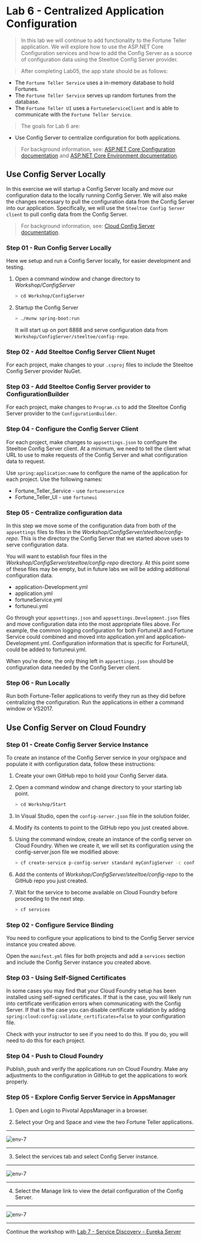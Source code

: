 # Lab 6 - Centralized Application Configuration

>In this lab we will continue to add functionality to the Fortune Teller application. We will explore how to use the ASP.NET Core Configuration services and how to add the Config Server as a source of configuration data using the Steeltoe Config Server provider.

>After completing Lab05, the app state should be as follows:

* The `Fortune Teller Service` uses a in-memory database to hold Fortunes.
* The `Fortune Teller Service` serves up random fortunes from the database.
* The `Fortune Teller UI` uses a `FortuneServiceClient` and is able to communicate with the `Fortune Teller Service`.

>The goals for Lab 6 are:

* Use Config Server to centralize configuration for both applications.

>For background information, see: [ASP.NET Core Configuration documentation](https://docs.microsoft.com/en-us/aspnet/core/fundamentals/configuration) and [ASP.NET Core Environment documentation](https://docs.microsoft.com/en-us/aspnet/core/fundamentals/environments).

## Use Config Server Locally

In this exercise we will startup a Config Server locally and move our configuration data to the locally running Config Server. We will also make the changes necessary to pull the configuration data from the Config Server into our application. Specifically, we will use the `Steeltoe Config Server client` to pull config data from the Config Server.

>For background information, see: [Cloud Config Server documentation](https://projects.spring.io/spring-cloud/).

### Step 01 - Run Config Server Locally

Here we setup and run a Config Server locally, for easier development and testing.

1. Open a command window and change directory to _Workshop/ConfigServer_

   ```bash
   > cd Workshop/ConfigServer
   ```

1. Startup the Config Server

   ```bash
   > ./mvnw spring-boot:run
   ```

   It will start up on port 8888 and serve configuration data from `Workshop/ConfigServer/steeltoe/config-repo`.

### Step 02 - Add Steeltoe Config Server Client Nuget

For each project, make changes to your `.csproj` files to include the Steeltoe Config Server provider NuGet.

### Step 03 - Add Steeltoe Config Server provider to ConfigurationBuilder

For each project, make changes to `Program.cs` to add the Steeltoe Config Server provider to the `ConfigurationBuilder`.

### Step 04 - Configure the Config Server Client

For each project, make changes to `appsettings.json` to configure the Steeltoe Config Server client.
At a minimum, we need to tell the client what URL to use to make requests of the Config Server and what configuration data to request.

Use `spring:application:name` to configure the name of the application for each project. Use the following names:

* Fortune_Teller_Service - use `fortuneservice`
* Fortune_Teller_UI - use `fortuneui`

### Step 05 - Centralize configuration data

In this step we move some of the configuration data from both of the `appsettings` files to files in the _Workshop/ConfigServer/steeltoe/config-repo_.  This is the directory the Config Server that we started above uses to serve configuration data.

You will want to establish four files in the _Workshop/ConfigServer/steeltoe/config-repo_ directory.  At this point some of these files may be empty, but in future labs we will be adding additional configuration data.

* application-Development.yml
* application.yml
* fortuneService.yml
* fortuneui.yml

Go through your `appsettings.json` and `appsettings.Development.json` files and move configuration data into the most appropriate files above. For example, the common logging configuration for both FortuneUI and Fortune Service could combined and moved into application.yml and application-Development.yml. Configuration information that is specific for FortuneUI, could be added to fortuneui.yml.

When you're done, the only thing left in `appsettings.json` should be configuration data needed by the Config Server client.

### Step 06 - Run Locally

Run both Fortune-Teller applications to verify they run as they did before centralizing the configuration. Run the applications in either a command window or VS2017.

## Use Config Server on Cloud Foundry

### Step 01 - Create Config Server Service Instance

To create an instance of the Config Server service in your org/space and populate it with configuration data, follow these instructions:

1. Create your own GitHub repo to hold your Config Server data.
1. Open a command window and change directory to your starting lab point.

   ```bash
   > cd Workshop/Start
   ```
1. In Visual Studio, open the `config-server.json` file in the solution folder.
1. Modify its contents to point to the GitHub repo you just created above.
1. Using the command window, create an instance of the config server on Cloud Foundry. When we create it, we will set its configuration using the config-server.json file we modified above:

   ```bash
   > cf create-service p-config-server standard myConfigServer -c config-server.json
   ```
1. Add the contents of _Workshop/ConfigServer/steeltoe/config-repo_ to the GitHub repo you just created.
1. Wait for the service to become available on Cloud Foundry before proceeding to the next step.

   ```bash
   > cf services
   ```

### Step 02 - Configure Service Binding

You need to configure your applications to bind to the Config Server service instance you created above.

Open the `manifest.yml` files for both projects and add a `services` section and include the Config Server instance you created above.

### Step 03 - Using Self-Signed Certificates

In some cases you may find that your Cloud Foundry setup has been installed using self-signed certificates.  If that is the case, you will likely run into certificate verification errors when communicating with the Config Server.  If that is the case you can disable certificate validation by adding
`spring:cloud:config:validate_certificates=false` to your configuration file.

Check with your instructor to see if you need to do this. If you do, you will need to do this for each project.

### Step 04 - Push to Cloud Foundry

Publish, push and verify the applications run on Cloud Foundry. Make any adjustments to the configuration in GitHub to get the applications to work properly.

### Step 05 - Explore Config Server Service in AppsManager

1. Open and Login to Pivotal AppsManager in a browser.

1. Select your Org and Space and view the two Fortune Teller applications.

---

![env-7](../Common/images/Lab-06-appmanager-1.png)

---

3. Select the services tab and select Config Server instance.

---

![env-7](../Common/images/Lab-06-appmanager-2.png)

---

4. Select the Manage link to view the detail configuration of the Config Server.

---

![env-7](../Common/images/Lab-06-appmanager-3.png)

---
Continue the workshop with [Lab 7 - Service Discovery - Eureka Server](../Lab07/README.md)